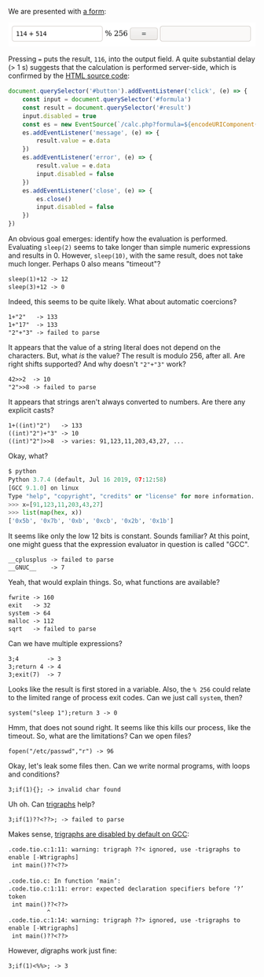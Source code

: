 We are presented with [a form](http://olc.chal.ctf.westerns.tokyo):

![`[114+514_______] % 256 [=] [____________]`](screenshot.png)

Pressing `=` puts the result, `116`, into the output field. A quite substantial
delay (> 1 s) suggests that the calculation is performed server-side, which is
confirmed by the [HTML source code](form.html):

```javascript
document.querySelector('#button').addEventListener('click', (e) => {
    const input = document.querySelector('#formula')
    const result = document.querySelector('#result')
    input.disabled = true
    const es = new EventSource(`/calc.php?formula=${encodeURIComponent(input.value)}`);
    es.addEventListener('message', (e) => {
        result.value = e.data
    })
    es.addEventListener('error', (e) => {
        result.value = e.data
        input.disabled = false
    })
    es.addEventListener('close', (e) => {
        es.close()
        input.disabled = false
    })
})
```

An obvious goal emerges: identify how the evaluation is performed. Evaluating
`sleep(2)` seems to take longer than simple numeric expressions and results in 0.
However, `sleep(10)`, with the same result, does not take much longer. Perhaps
0 also means "timeout"?

```
sleep(1)+12 -> 12
sleep(3)+12 -> 0
```

Indeed, this seems to be quite likely. What about automatic coercions?

```
1+"2"   -> 133
1+"17"  -> 133
"2"+"3" -> failed to parse
```

It appears that the value of a string literal does not depend on the characters.
But, what *is* the value? The result is modulo 256, after all. Are right shifts supported?
And why doesn't `"2"+"3"` work?

```
42>>2  -> 10
"2">>8 -> failed to parse
```

It appears that strings aren't always converted to numbers. Are there any explicit casts?

```
1+((int)"2")   -> 133
((int)"2")+"3" -> 10
((int)"2")>>8  -> varies: 91,123,11,203,43,27, ...
```

Okay, what?

```python
$ python
Python 3.7.4 (default, Jul 16 2019, 07:12:58)
[GCC 9.1.0] on linux
Type "help", "copyright", "credits" or "license" for more information.
>>> x=[91,123,11,203,43,27]
>>> list(map(hex, x))
['0x5b', '0x7b', '0xb', '0xcb', '0x2b', '0x1b']
```

It seems like only the low 12 bits is constant. Sounds familiar? At this point,
one might guess that the expression evaluator in question is called "GCC".

```
__cplusplus -> failed to parse
__GNUC__    -> 7
```

Yeah, that would explain things. So, what functions are available?

```
fwrite -> 160
exit   -> 32
system -> 64
malloc -> 112
sqrt   -> failed to parse
```

Can we have multiple expressions?

```
3;4        -> 3
3;return 4 -> 4
3;exit(7)  -> 7
```

Looks like the result is first stored in a variable. Also, the `% 256` could
relate to the limited range of process exit codes. Can we just call `system`, then?

```
system("sleep 1");return 3 -> 0
```

Hmm, that does not sound right. It seems like this kills our process, like the timeout.
So, what are the limitations? Can we open files?

```
fopen("/etc/passwd","r") -> 96
```

Okay, let's leak some files then. Can we write normal programs, with loops and conditions?

```
3;if(1){}; -> invalid char found
```

Uh oh. Can [trigraphs](https://en.wikibooks.org/wiki/C_Programming/C_trigraph)
help?

```
3;if(1)??<??>; -> failed to parse
```

Makes sense, [trigraphs are disabled by default on GCC](https://tio.run/##S9ZNT07@/z8zr0QhNzEzT0PT3t7G3t7u/38A):

```
.code.tio.c:1:11: warning: trigraph ??< ignored, use -trigraphs to enable [-Wtrigraphs]
 int main()??<??>
            
.code.tio.c: In function ‘main’:
.code.tio.c:1:11: error: expected declaration specifiers before ‘?’ token
 int main()??<??>
           ^
.code.tio.c:1:14: warning: trigraph ??> ignored, use -trigraphs to enable [-Wtrigraphs]
 int main()??<??>
```

However, *di*graphs work just fine:

```
3;if(1)<%%>; -> 3
```


